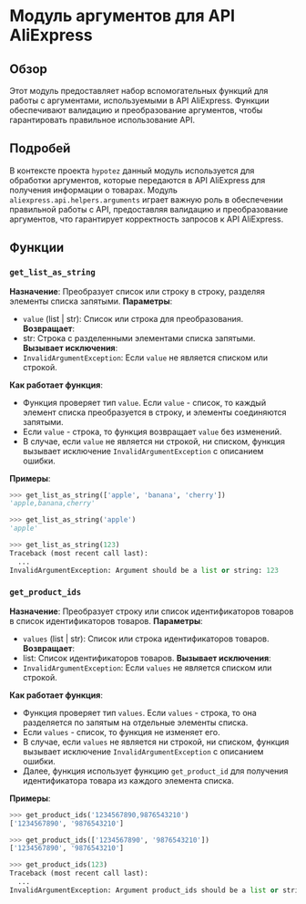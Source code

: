 # Модуль аргументов для API AliExpress

## Обзор

Этот модуль предоставляет набор вспомогательных функций для работы с аргументами, используемыми в API AliExpress. 
Функции обеспечивают валидацию и преобразование аргументов, чтобы гарантировать правильное использование API. 

## Подробей

В контексте проекта `hypotez` данный модуль используется для обработки аргументов, которые передаются в API AliExpress для получения информации о товарах. 
Модуль `aliexpress.api.helpers.arguments` играет важную роль в обеспечении правильной работы с API, 
предоставляя валидацию и преобразование аргументов, что гарантирует корректность запросов к API AliExpress.

## Функции

### `get_list_as_string`

**Назначение**: Преобразует список или строку в строку, разделяя элементы списка запятыми. 
**Параметры**:
- `value` (list | str): Список или строка для преобразования. 
**Возвращает**: 
- str: Строка с разделенными элементами списка запятыми. 
**Вызывает исключения**: 
- `InvalidArgumentException`: Если `value` не является списком или строкой. 

**Как работает функция**: 
- Функция проверяет тип `value`. Если `value` - список, то каждый элемент списка преобразуется в строку, и элементы соединяются запятыми. 
- Если `value` - строка, то функция возвращает `value` без изменений. 
- В случае, если `value` не является ни строкой, ни списком, функция вызывает исключение `InvalidArgumentException` с описанием ошибки.

**Примеры**:

```python
>>> get_list_as_string(['apple', 'banana', 'cherry'])
'apple,banana,cherry'

>>> get_list_as_string('apple')
'apple'

>>> get_list_as_string(123)
Traceback (most recent call last):
  ...
InvalidArgumentException: Argument should be a list or string: 123
```

### `get_product_ids`

**Назначение**: Преобразует строку или список идентификаторов товаров в список идентификаторов товаров. 
**Параметры**:
- `values` (list | str): Список или строка идентификаторов товаров. 
**Возвращает**: 
- list: Список идентификаторов товаров. 
**Вызывает исключения**: 
- `InvalidArgumentException`: Если `values` не является списком или строкой. 

**Как работает функция**: 
- Функция проверяет тип `values`. Если `values` - строка, то она разделяется по запятым на отдельные элементы списка. 
- Если `values` - список, то функция не изменяет его. 
- В случае, если `values` не является ни строкой, ни списком, функция вызывает исключение `InvalidArgumentException` с описанием ошибки. 
- Далее, функция использует функцию `get_product_id` для получения идентификатора товара из каждого элемента списка. 

**Примеры**:

```python
>>> get_product_ids('1234567890,9876543210')
['1234567890', '9876543210']

>>> get_product_ids(['1234567890', '9876543210'])
['1234567890', '9876543210']

>>> get_product_ids(123)
Traceback (most recent call last):
  ...
InvalidArgumentException: Argument product_ids should be a list or string
```